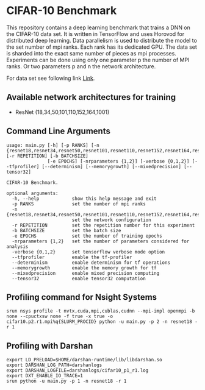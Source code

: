 # CIFAR-10 Benchmark

This repository contains a deep learning benchmark that trains a DNN on the CIFAR-10 data set.
It is written in TensorFlow and uses Horovod for distributed deep learning.
Data parallelism is used to distribute the model to the set number of mpi ranks.
Each rank has its dedicated GPU.
The data set is sharded into the exact same number of pieces as mpi processes.
Experiments can be done using only one parameter p the number of MPI ranks. Or two parameters
p and n the network architecture.

For data set see following link [Link](https://www.cs.utoronto.ca/~kriz/cifar.html).

## Available network architectures for training

* ResNet (18,34,50,101,110,152,164,1001)

## Command Line Arguments

```
usage: main.py [-h] [-p RANKS] [-n {resnet18,resnet34,resnet50,resnet101,resnet110,resnet152,resnet164,resnet1001}] [-r REPETITION] [-b BATCHSIZE]
               [-e EPOCHS] [-nrparameters {1,2}] [-verbose {0,1,2}] [--tfprofiler] [--determinism] [--memorygrowth] [--mixedprecision] [--tensor32]

CIFAR-10 Benchmark.

optional arguments:
  -h, --help            show this help message and exit
  -p RANKS              set the number of mpi ranks
  -n {resnet18,resnet34,resnet50,resnet101,resnet110,resnet152,resnet164,resnet1001}
                        set the network configuration
  -r REPETITION         set the repetition number for this experiment
  -b BATCHSIZE          set the batch size
  -e EPOCHS             set the number of training epochs
  -nrparameters {1,2}   set the number of parameters considered for analysis
  -verbose {0,1,2}      set tensorflow verbose mode option
  --tfprofiler          enable the tf-profiler
  --determinism         enable determinism for tf operations
  --memorygrowth        enable the memory growth for tf
  --mixedprecision      enable mixed precision computing
  --tensor32            enable tensor32 computation
```

## Profiling command for Nsight Systems

```
srun nsys profile -t nvtx,cuda,mpi,cublas,cudnn --mpi-impl openmpi -b none --cpuctxsw none -f true -x true -o cifar10.p2.r1.mpi%q{SLURM_PROCID} python -u main.py -p 2 -n resnet18 -r 1
```

## Profiling with Darshan

```
export LD_PRELOAD=$HOME/darshan-runtime/lib/libdarshan.so
export DARSHAN_LOG_PATH=darshanlogs
export DARSHAN_LOGFILE=darshanlogs/cifar10_p1_r1.log
export DXT_ENABLE_IO_TRACE=1
srun python -u main.py -p 1 -n resnet18 -r 1
``` 
